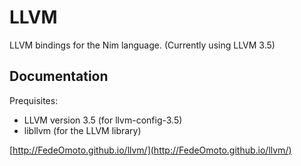 # LLVM

LLVM bindings for the Nim language. (Currently using LLVM 3.5)

## Documentation

Prequisites:
- LLVM version 3.5 (for llvm-config-3.5)
- libllvm (for the LLVM library)

[http://FedeOmoto.github.io/llvm/](http://FedeOmoto.github.io/llvm/)
